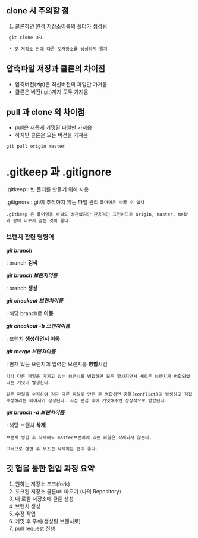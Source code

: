 

## **clone 시 주의할 점**

1. 클론하면 원격 저장소이름의 폴더가 생성됨
``` git bash
 git clone URL
```

` * 깃 저장소 안에 다른 깃저장소를 생성하지 말기`





## **압축파일 저장과 클론의 차이점**

- 압축버전(zip)은 최신버전의 파일만 가져옴
- 클론은 버전(.git)까지 모두 가져옴





## **pull 과 clone 의 차이점**

- pull은 새롭게 커밋된 파일만 가져옴
- 하지만 클론은 모든 버전을 가져옴
```git bash
git pull origin master
```



# .gitkeep 과 .gitignore

.gitkeep : 빈 폴더를 만들기 위해 사용

.gitignore : git이 추적하지 않는 파일 관리 `폴더명은 바꿀 수 없다`

`.gitkeep 은 폴더명을 바꿔도 상관없지만 관용적인 표현이므로 origin, master, main 과 같이 바꾸지 않는 것이 좋다.`



### 브랜치 관련 명령어

***git branch***

: branch **검색**





***git branch 브랜치이름***

: branch **생성**





***git checkout 브랜치이름***

: 해당 branch로 **이동**





***git checkout -b 브랜치이름***

: 브랜치 **생성하면서 이동**





***git merge 브랜치이름***

: 현재 있는 브랜치에 입력한 브랜치를 **병합**시킴

`각각 다른 파일을 가지고 있는 브랜치를 병합하면 모두 합쳐지면서 새로운 브랜치가 병합되었다는 커밋이 발생한다. `

`같은 파일을 수정하여 각자 다른 파일로 만든 후 병합하면 충돌(conflict)이 발생하고 직접 수정하라는 페이지가 생성된다. 직접 편집 후에 커밋해주면 정상적으로 병합된다.`





***git branch -d 브랜치이름***

: 해당 브랜치 **삭제**

`브랜치 병합 후 삭제해도 master브랜치에 있는 파일은 삭제되지 않는다. `

`그러므로 병합 후 무조건 삭제하는 편이 좋다.`





## 깃 헙을 통한 협업 과정 요약



1. 원하는 저장소 포크(fork)
2. 포크된 저장소 클론url 따오기 (나의 Repository)
3. 내 로컬 저장소에 클론 생성
4. 브랜치 생성
5. 수정 작업
6. 커밋 후 푸쉬(생성된 브랜치로)
7. pull request 진행
